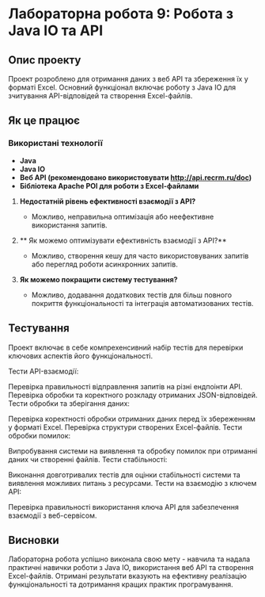 # Лабораторна робота 9: Робота з Java IO та API

## Опис проекту

Проект розроблено для отримання даних з веб API та збереження їх у форматі Excel. Основний функціонал включає роботу з Java IO для зчитування API-відповідей та створення Excel-файлів.

## Як це працює

### Використані технології

- **Java** 
- **Java IO**
- **Веб API (рекомендовано використовувати http://api.recrm.ru/doc)**
- **Бібліотека Apache POI для роботи з Excel-файлами**


1. **Недостатній рівень ефективності взаємодії з API?**
   - Можливо, неправильна оптимізація або неефективне використання запитів.

2. ** Як можемо оптимізувати ефективність взаємодії з API?**
   - Можливо, створення кешу для часто використовуваних запитів або перегляд роботи асинхронних запитів.

3. **Як можемо покращити систему тестування?**
   - Можливо, додавання додаткових тестів для більш повного покриття функціональності та інтеграція автоматизованих тестів.



## Тестування

Проект включає в себе компрехенсивний набір тестів для перевірки ключових аспектів його функціональності.

Тести API-взаємодії:

Перевірка правильності відправлення запитів на різні ендпоінти API.
Перевірка обробки та коректного розкладу отриманих JSON-відповідей.
Тести обробки та зберігання даних:

Перевірка коректності обробки отриманих даних перед їх збереженням у форматі Excel.
Перевірка структури створених Excel-файлів.
Тести обробки помилок:

Випробування системи на виявлення та обробку помилок при отриманні даних чи створенні файлів.
Тести стабільності:

Виконання довготривалих тестів для оцінки стабільності системи та виявлення можливих питань з ресурсами.
Тести на взаємодію з ключем API:

Перевірка правильності використання ключа API для забезпечення взаємодії з веб-сервісом.

## Висновки 
Лабораторна робота успішно виконала свою мету - навчила та надала практичні навички роботи з Java IO, використання веб API та створення Excel-файлів. Отримані результати вказують на ефективну реалізацію функціональності та дотримання кращих практик програмування.
